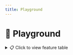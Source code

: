 ```yaml
---
title: Playground
---
```


# 🎱 Playground

<details>
<summary>📋 Click to view feature table</summary>

<br>

| Feature           | Supported |
|------------------|-----------|
| Filtering        | ✅        |
| Sorting          | ✅        |
| Pagination       | ✅        |
| Link Expansion   | ✅        |
| Field Projection | ✅        |

</details>
